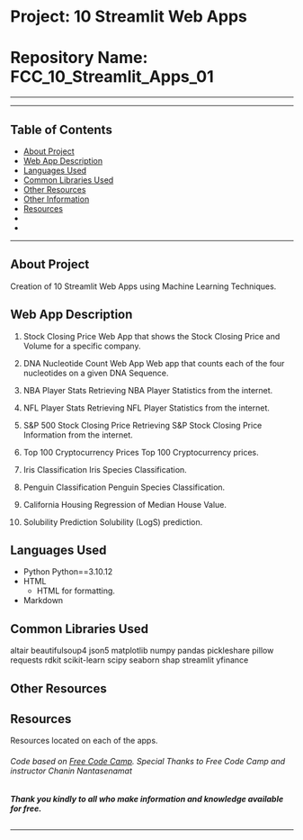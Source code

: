 # Project: 10 Streamlit Web Apps

# Repository Name: FCC_10_Streamlit_Apps_01



<hr>

***


## Table of Contents

* [About Project](#about-project)
* [Web App Description](#webb-app-description)
* [Languages Used](#languages-used)
* [Common Libraries Used](#common-libraries-used)
* [Other Resources](#other-resources)
* [Other Information](#other-information)
* [Resources](#resources)
* [](#)
* [](#)


***

## About Project

Creation of 10 Streamlit Web Apps using Machine Learning Techniques.


## Web App Description

1. Stock Closing Price
    Web App that shows the Stock Closing Price and Volume for a specific company.

2. DNA Nucleotide Count Web App
    Web app that counts each of the four nucleotides on a given DNA Sequence.

3.  NBA Player Stats
    Retrieving NBA Player Statistics from the internet.

4. NFL Player Stats
    Retrieving NFL Player Statistics from the internet.

5. S&P 500 Stock Closing Price
    Retrieving S&P Stock Closing Price Information from the internet.

6. Top 100 Cryptocurrency Prices
    Top 100 Cryptocurrency prices.

7. Iris Classification
    Iris Species Classification.

8. Penguin Classification
    Penguin Species Classification.

9. California Housing
    Regression of Median House Value.
    

10. Solubility Prediction
    Solubility (LogS) prediction.

## Languages Used
* Python
    Python==3.10.12
* HTML
    - HTML for formatting.
* Markdown


## Common Libraries Used
altair
beautifulsoup4
json5
matplotlib
numpy
pandas
pickleshare
pillow
requests
rdkit
scikit-learn
scipy
seaborn
shap
streamlit
yfinance


## Other Resources


## Resources
Resources located on each of the apps.

###### *Code based on [Free Code Camp](https://www.freecodecamp.org/). Special Thanks to Free Code Camp and instructor Chanin Nantasenamat*

##### Thank you kindly to all who make information and knowledge available for free.


## 

----






